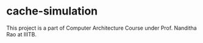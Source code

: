 # cache-simulation
This project is a part of Computer Architecture Course under Prof. Nanditha Rao at IIITB.
